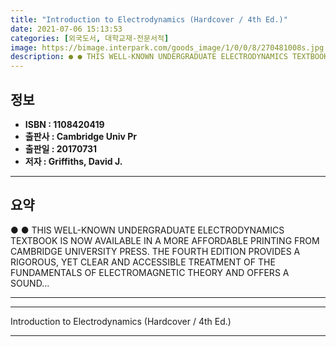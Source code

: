 ```yaml
---
title: "Introduction to Electrodynamics (Hardcover / 4th Ed.)"
date: 2021-07-06 15:13:53
categories: [외국도서, 대학교재-전문서적]
image: https://bimage.interpark.com/goods_image/1/0/0/8/270481008s.jpg
description: ● ● THIS WELL-KNOWN UNDERGRADUATE ELECTRODYNAMICS TEXTBOOK IS NOW AVAILABLE IN A MORE AFFORDABLE PRINTING FROM CAMBRIDGE UNIVERSITY PRESS. THE FOURTH EDITION
---
```


## **정보**

- **ISBN : 1108420419**
- **출판사 : Cambridge Univ Pr**
- **출판일 : 20170731**
- **저자 : Griffiths, David J.**

------



## **요약**

●  ●  THIS WELL-KNOWN UNDERGRADUATE ELECTRODYNAMICS TEXTBOOK IS NOW AVAILABLE IN A MORE AFFORDABLE PRINTING FROM CAMBRIDGE UNIVERSITY PRESS. THE FOURTH EDITION PROVIDES A RIGOROUS, YET CLEAR AND ACCESSIBLE TREATMENT OF THE FUNDAMENTALS OF ELECTROMAGNETIC THEORY AND OFFERS A SOUND... 

------



------


Introduction to Electrodynamics (Hardcover / 4th Ed.) 

------


